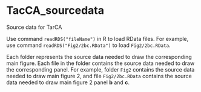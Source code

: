 # TacCA_sourcedata
Source data for TarCA

Use command `readRDS("fileName")` in R to load RData files.
For example, use command `readRDS("Fig2/2bc.RData")` to load `Fig2/2bc.RData`.

Each folder represents the source data needed to draw the corresponding main figure.
Each file in the folder contains the source data needed to draw the corresponding panel.
For example, folder `Fig2` contains the source data needed to draw main figure 2, and file `Fig2/2bc.RData` contains the source data needed to draw main figure 2 panel **b** and **c**.